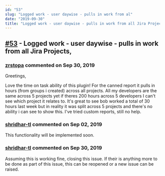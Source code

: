 ```yaml
---
id: "53"
slug: "Logged work - user daywise - pulls in work from al"
date: "2019-09-30"
title: "Logged work - user daywise - pulls in work from all Jira Projects, "
---
```



## [#53](https://github.com/shridhar-tl/jira-assistant/issues/53) - Logged work - user daywise - pulls in work from all Jira Projects, 

### [zrstopa](https://github.com/zrstopa) commented on Sep 30, 2019

Greetings,

Love the time on task ability of this plugin!  For the canned report it pulls in hours (from groups i created) across all projects.  All my developers are the same across 5 projects yet if theres 200 hours across 5 developers I can't see which project it relates to.  It's great to see bob worked a total of 30 hours last week but in reality it was split across 5 projects and there's no ability i can see to show this. I've tried custom reports, still no help.



### [shridhar-tl](https://github.com/shridhar-tl) commented on Sep 02, 2019

This functionality will be implemented soon.

### [shridhar-tl](https://github.com/shridhar-tl) commented on Sep 30, 2019

Assuming this is working fine, closing this issue. If their is anything more to be done as part of this issue, this can be reopened or a new issue can be raised.
